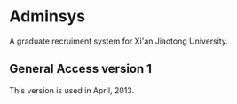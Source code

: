 Adminsys
========
A graduate recruiment system for Xi'an Jiaotong University.

General Access version 1
------------------------
This version is used in April, 2013.
